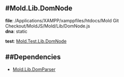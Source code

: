 
#Mold.Lib.DomNode
---------------------------------------

__file__: /Applications/XAMPP/xamppfiles/htdocs/Mold Git Checkout/MoldJS/Mold/Lib/DomNode.js  
__dna__: static  


	

__test__: [Mold.Test.Lib.DomNode](../../Mold/Test/Lib/DomNode.md) 






##Dependencies
--------------

* [Mold.Lib.DomParser](../../Mold/Lib/DomParser.md) 



 

 


 



		
